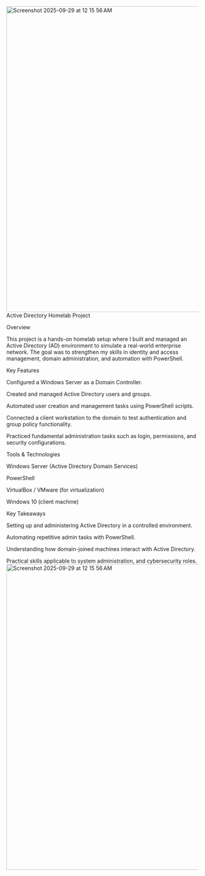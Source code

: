 <img width="1356" height="801" alt="Screenshot 2025-09-29 at 12 15 56 AM" src="https://github.com/user-attachments/assets/40480192-86c9-4d24-a18a-d9e7a35727ba" />
Active Directory Homelab Project


Overview

This project is a hands-on homelab setup where I built and managed an Active Directory (AD) environment to simulate a real-world enterprise network. The goal was to strengthen my skills in identity and access management, domain administration, and automation with PowerShell.


Key Features

Configured a Windows Server as a Domain Controller.

Created and managed Active Directory users and groups.

Automated user creation and management tasks using PowerShell scripts.

Connected a client workstation to the domain to test authentication and group policy functionality.

Practiced fundamental administration tasks such as login, permissions, and security configurations.


Tools & Technologies

Windows Server (Active Directory Domain Services)

PowerShell

VirtualBox / VMware (for virtualization)

Windows 10 (client machine)


Key Takeaways

Setting up and administering Active Directory in a controlled environment.

Automating repetitive admin tasks with PowerShell.

Understanding how domain-joined machines interact with Active Directory.

Practical skills applicable to system administration, and cybersecurity roles.
<img width="1356" height="801" alt="Screenshot 2025-09-29 at 12 15 56 AM" src="https://github.com/user-attachments/assets/a56e235b-ee23-475c-9d33-1a184c98f222" />
